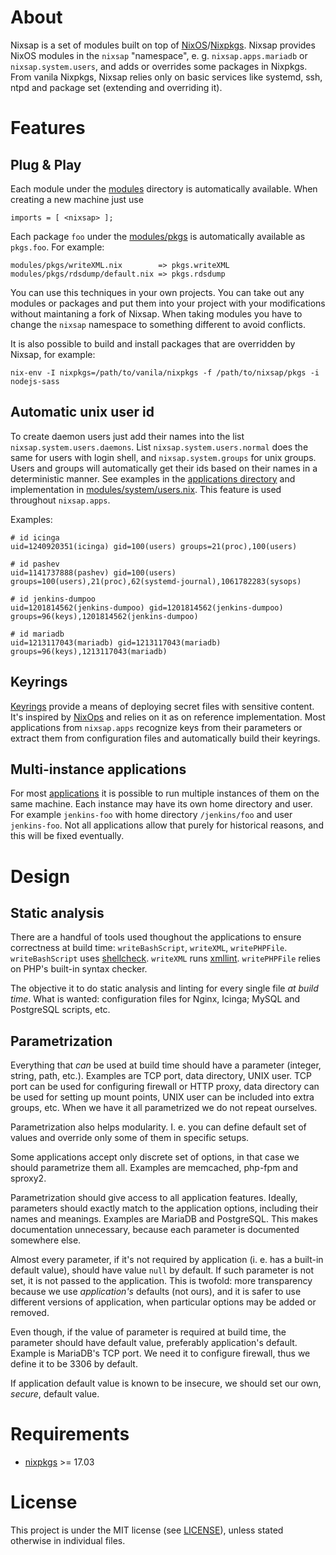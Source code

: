 About
=====

Nixsap is a set of modules built on top of
[NixOS](https://nixos.org/)/[Nixpkgs](https://nixos.org/nixpkgs/).  Nixsap
provides NixOS modules in the `nixsap` "namespace", e. g. `nixsap.apps.mariadb`
or `nixsap.system.users`, and adds or overrides some packages in Nixpkgs.
From vanila Nixpkgs, Nixsap relies only on basic services like systemd, ssh, ntpd
and package set (extending and overriding it).


Features
========

Plug & Play
-----------

Each module under the [modules](./modules) directory is automatically available.
When creating a new machine just use

    imports = [ <nixsap> ];

Each package `foo` under the [modules/pkgs](./modules/pkgs) is automatically available as `pkgs.foo`.
For example:

    modules/pkgs/writeXML.nix        => pkgs.writeXML
    modules/pkgs/rdsdump/default.nix => pkgs.rdsdump

You can use this techniques in your own projects. You can take out any modules
or packages and put them into your project with your modifications without
maintaning a fork of Nixsap.  When taking modules you have to change the
`nixsap` namespace to something different to avoid conflicts.

It is also possible to build and install packages that are overridden
by Nixsap, for example:

```
nix-env -I nixpkgs=/path/to/vanila/nixpkgs -f /path/to/nixsap/pkgs -i nodejs-sass
```


Automatic unix user id
-----------------------

To create daemon users just add their names into the list
`nixsap.system.users.daemons`.  List `nixsap.system.users.normal`
does the same for users with login shell, and `nixsap.system.groups`
for unix groups.  Users and groups will automatically get their
ids based on their names in a deterministic manner.  See examples
in the [applications directory](./modules/apps) and implementation in
[modules/system/users.nix](modules/system/users.nix). This feature is used
throughout `nixsap.apps`.

Examples:

    # id icinga
    uid=1240920351(icinga) gid=100(users) groups=21(proc),100(users)

    # id pashev
    uid=1141737888(pashev) gid=100(users) groups=100(users),21(proc),62(systemd-journal),1061782283(sysops)

    # id jenkins-dumpoo 
    uid=1201814562(jenkins-dumpoo) gid=1201814562(jenkins-dumpoo) groups=96(keys),1201814562(jenkins-dumpoo)

    # id mariadb
    uid=1213117043(mariadb) gid=1213117043(mariadb) groups=96(keys),1213117043(mariadb)



Keyrings
--------

[Keyrings](modules/deployment/keyrings.nix) provide a means of
deploying secret files with sensitive content.  It's inspired by
[NixOps](https://nixos.org/nixops/) and relies on it as on reference
implementation. Most applications from `nixsap.apps` recognize keys from their
parameters or extract them from configuration files and automatically build
their keyrings.


Multi-instance applications
---------------------------

For most [applications](./modules/apps) it is possible to run multiple
instances of them on the same machine. Each instance may have its own
home directory and user. For example `jenkins-foo` with home directory
`/jenkins/foo` and user `jenkins-foo`.  Not all applications allow that
purely for historical reasons, and this will be fixed eventually.




Design
======


Static analysis
---------------

There are a handful of tools used thoughout the applications to ensure
correctness at build time: `writeBashScript`, `writeXML`, `writePHPFile`.
`writeBashScript` uses [shellcheck](https://www.shellcheck.net/). `writeXML`
runs [xmllint](http://xmlsoft.org/xmllint.html). `writePHPFile` relies on
PHP's built-in syntax checker.

The objective it to do static analysis and linting for every single file
_at build time_. What is wanted: configuration files for Nginx, Icinga;
MySQL and PostgreSQL scripts, etc.


Parametrization
---------------

Everything that _can_ be used at build time should have a parameter (integer,
string, path, etc.).  Examples are TCP port, data directory, UNIX user. TCP
port can be used for configuring firewall or HTTP proxy, data directory can
be used for setting up mount points, UNIX user can be included into extra
groups, etc.  When we have it all parametrized we do not repeat ourselves.

Parametrization also helps modularity. I. e. you can define default set of
values and override only some of them in specific setups.

Some applications accept only discrete set of options, in that case we should
parametrize them all.  Examples are memcached, php-fpm and sproxy2.

Parametrization should give access to all application features. Ideally,
parameters should exactly match to the application options, including
their names and meanings.  Examples are MariaDB and PostgreSQL. This makes
documentation unnecessary, because each parameter is documented somewhere else.

Almost every parameter, if it's not required by application (i. e. has
a built-in default value), should have value `null` by default.  If such
parameter is not set, it is not passed to the application. This is twofold:
more transparency because we use _application's_ defaults (not ours), and it
is safer to use different versions of application, when particular options
may be added or removed.

Even though, if the value of parameter is required at build time, the parameter
should have default value, preferably application's default. Example is
MariaDB's TCP port. We need it to configure firewall, thus we define it to
be 3306 by default.

If application default value is known to be insecure, we should set our own,
_secure_, default value.


Requirements
============

* [nixpkgs](https://nixos.org/nixpkgs/) >= 17.03


License
=======

This project is under the MIT license (see [LICENSE](LICENSE)),
unless stated otherwise in individual files.

